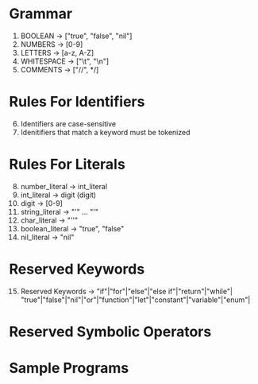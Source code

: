 # Grammar
1. BOOLEAN -> ["true", "false", "nil"]
2. NUMBERS -> [0-9]
3. LETTERS -> [a-z, A-Z] 
4. WHITESPACE -> ["\t", "\n"]
5. COMMENTS -> ["//", */]
# Rules For Identifiers
6. Identifiers are case-sensitive
7. Idenitifiers that match a keyword must be tokenized
# Rules For Literals
8. number_literal -> int_literal
9. int_literal -> digit (digit)
10. digit -> [0-9]
11. string_literal -> "\'" ... "\'"
12. char_literal -> "''"
13. boolean_literal -> "true", "false"
14. nil_literal -> "nil"


# Reserved Keywords
15. Reserved Keywords -> "if"|"for"|"else"|"else if"|"return"|"while"| 
"true"|"false"|"nil"|"or"|"function"|"let"|"constant"|"variable"|"enum"|





# Reserved Symbolic Operators





# Sample Programs